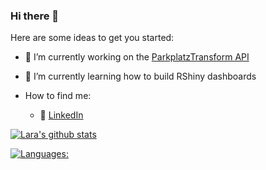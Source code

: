 ### Hi there 👋

Here are some ideas to get you started:

- 🔭 I’m currently working on the [ParkplatzTransform API](https://github.com/laraschmitt/parkplatztransform-api)
- 🌱 I’m currently learning how to build RShiny dashboards

- How to find me:
  - :office: [LinkedIn](https://www.linkedin.com/in/schmitt-lara/)


[![Lara's github stats](https://github-readme-stats.vercel.app/api?username=khuyentran1401&count_private=true&show_icons=true&theme=radical&hide_rank=false)](https://github.com/anuraghazra/github-readme-stats)


[![Languages:](https://github-readme-stats.vercel.app/api/top-langs/?username=anuraghazra)](https://github.com/anuraghazra/github-readme-stats)
